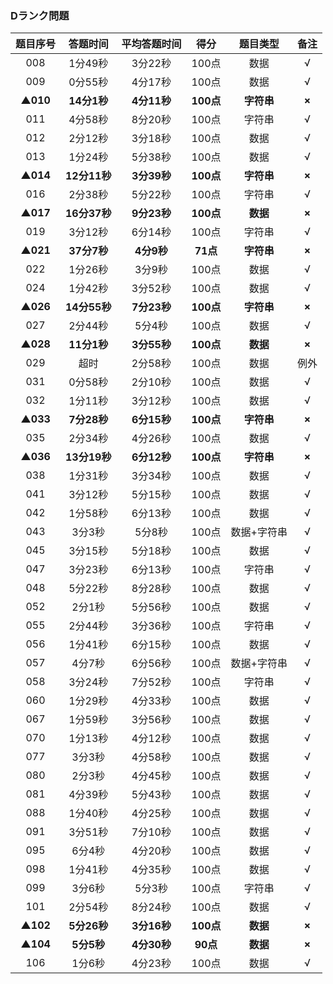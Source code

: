 ### Dランク問題 
|题目序号|答题时间|平均答题时间|得分|题目类型|备注|
|:-----:|:-----:|:--------:|:--:|:-----:|:-:|
|008|1分49秒|3分22秒|100点|数据|√|
|009|0分55秒|4分17秒|100点|数据|√|
|**▲010**|**14分1秒**|**4分11秒**|**100点**|**字符串**|**×**|
|011|4分58秒|8分20秒|100点|字符串|√|
|012|2分12秒|3分18秒|100点|数据|√|
|013|1分24秒|5分38秒|100点|数据|√|
|**▲014**|**12分11秒**|**3分39秒**|**100点**|**字符串**|**×**|
|016|2分38秒|5分22秒|100点|字符串|√|
|**▲017**|**16分37秒**|**9分23秒**|**100点**|**数据**|**×**|
|019|3分12秒|6分14秒|100点|字符串|√|
|**▲021**|**37分7秒**|**4分9秒**|**71点**|**字符串**|**×**|
|022|1分26秒|3分9秒|100点|数据|√|
|024|1分42秒|3分52秒|100点|数据|√|
|**▲026**|**14分55秒**|**7分23秒**|**100点**|**字符串**|**×**|
|027|2分44秒|5分4秒|100点|数据|√|
|**▲028**|**11分1秒**|**3分55秒**|**100点**|**数据**|**×**|
|029|超时|2分58秒|100点|数据|例外|
|031|0分58秒|2分10秒|100点|数据|√|
|032|1分11秒|3分12秒|100点|数据|√|
|**▲033**|**7分28秒**|**6分15秒**|**100点**|**字符串**|**×**|
|035|2分34秒|4分26秒|100点|数据|√|
|**▲036**|**13分19秒**|**6分12秒**|**100点**|**字符串**|**×**|
|038|1分31秒|3分34秒|100点|数据|√|
|041|3分12秒|5分15秒|100点|数据|√|
|042|1分58秒|6分13秒|100点|数据|√|
|043|3分3秒|5分8秒|100点|数据+字符串|√|
|045|3分15秒|5分18秒|100点|数据|√|
|047|3分23秒|6分13秒|100点|字符串|√|
|048|5分22秒|8分28秒|100点|数据|√|
|052|2分1秒|5分56秒|100点|数据|√|
|055|2分44秒|3分36秒|100点|字符串|√|
|056|1分41秒|6分15秒|100点|数据|√|
|057|4分7秒|6分56秒|100点|数据+字符串|√|
|058|3分24秒|7分52秒|100点|字符串|√|
|060|1分29秒|4分33秒|100点|数据|√|
|067|1分59秒|3分56秒|100点|数据|√|
|070|1分13秒|4分12秒|100点|数据|√|
|077|3分3秒|4分58秒|100点|数据|√|
|080|2分3秒|4分45秒|100点|数据|√|
|081|4分39秒|5分43秒|100点|数据|√|
|088|1分40秒|4分25秒|100点|数据|√|
|091|3分51秒|7分10秒|100点|数据|√|
|095|6分4秒|4分20秒|100点|数据|√|
|098|1分41秒|4分35秒|100点|数据|√|
|099|3分6秒|5分3秒|100点|字符串|√|
|101|2分54秒|8分24秒|100点|数据|√|
|**▲102**|**5分26秒**|**3分16秒**|**100点**|**数据**|**×**|
|**▲104**|**5分5秒**|**4分30秒**|**90点**|**数据**|**×**|
|106|1分6秒|4分23秒|100点|数据|√|

